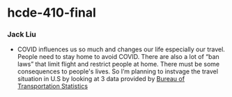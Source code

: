 # hcde-410-final
### Jack Liu
- COVID influences us so much and changes our life especially our travel. People need to stay home to avoid COVID. There are also a lot of “ban laws” that limit flight and restrict people at home. There must be some consequences to people's lives. So I’m planning to instvage the travel situation in U.S by looking at 3 data provided by [Bureau of Transportation Statistics](https://www.transtats.bts.gov/DL_SelectFields.aspx?gnoyr_VQ=GED&QO_fu146_anzr=Nv4%20Pn44vr45)
